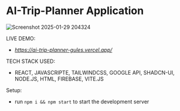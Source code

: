 # AI-Trip-Planner Application

![Screenshot 2025-01-29 204324](https://github.com/user-attachments/assets/df2027de-45c5-4414-9c42-e45f834ef6e0)

LIVE DEMO:
- *https://ai-trip-planner-gules.vercel.app/*

TECH STACK USED:
- REACT, JAVASCRIPTE, TAILWINDCSS, GOOGLE API, SHADCN-UI, NODE.JS, HTML, FIREBASE, VITE.JS

Setup:
- run ```npm i && npm start```  to start the development server
